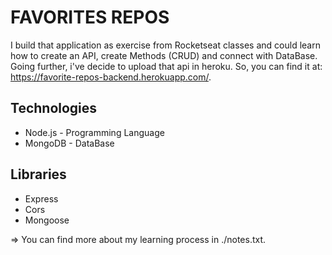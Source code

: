 # FAVORITES REPOS
I build that application as exercise from Rocketseat classes and could learn how to create an API, create Methods (CRUD) and connect with DataBase. Going further, i've decide to upload that api in heroku. So, you can find it at: https://favorite-repos-backend.herokuapp.com/.

## Technologies
* Node.js - Programming Language
* MongoDB - DataBase

## Libraries
* Express
* Cors
* Mongoose

=> You can find more about my learning process in ./notes.txt.